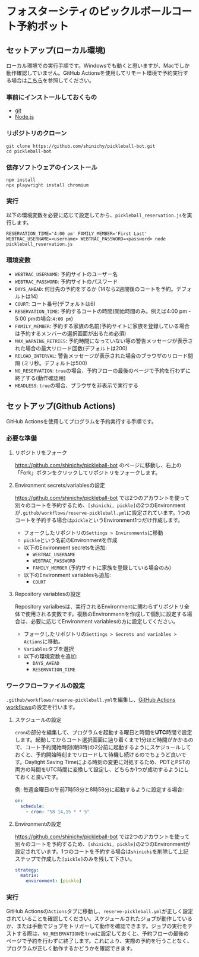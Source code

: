 # フォスターシティのピックルボールコート予約ボット

## セットアップ(ローカル環境)
ローカル環境での実行手順です。Windowsでも動くと思いますが、Macでしか動作確認していません。GitHub Actionsを使用してリモート環境で予約実行する場合は[こちら](#セットアップgithub-actions)を参照してください。

### 事前にインストールしておくもの
* [git](https://github.com/git-guides/install-git)
* [Node.js](https://nodejs.org/en)

### リポジトリのクローン
```
git clone https://github.com/shinichy/pickleball-bot.git
cd pickleball-bot
```

### 依存ソフトウェアのインストール
```
npm install
npx playwright install chromium
```

### 実行
以下の環境変数を必要に応じて設定してから、`pickleball_reservation.js`を実行します。
```
RESERVATION_TIME='4:00 pm' FAMILY_MEMBER='First Last' WEBTRAC_USERNAME=<username> WEBTRAC_PASSWORD=<password> node pickleball_reservation.js
```

### 環境変数
* `WEBTRAC_USERNAME`: 予約サイトのユーザー名
* `WEBTRAC_PASSWORD`: 予約サイトのパスワード
* `DAYS_AHEAD`: 何日先の予約をするか (14なら2週間後のコートを予約。デフォルトは14)
* `COURT`: コート番号(デフォルトは6)
* `RESERVATION_TIME`: 予約するコートの時間(開始時間のみ。例えば4:00 pm - 5:00 pmの場合:`4:00 pm`)
* `FAMILY_MEMBER`: 予約する家族の名前(予約サイトに家族を登録している場合は予約するメンバーの選択画面が出るため必須)
* `MAX_WARNING_RETRIES`: 予約時間になっていない等の警告メッセージが表示された場合の最大リロード回数(デフォルトは200)
* `RELOAD_INTERVAL`: 警告メッセージが表示された場合のブラウザのリロード間隔 (ミリ秒。デフォルトは500)
* `NO_RESERVATION`: `true`の場合、予約フローの最後のページで予約を行わずに終了する(動作確認用)
* `HEADLESS`: `true`の場合、ブラウザを非表示で実行する

## セットアップ(Github Actions)
GitHub Actionsを使用してプログラムを予約実行する手順です。

### 必要な準備
1. リポジトリをフォーク

   https://github.com/shinichy/pickleball-bot のページに移動し、右上の「Fork」ボタンをクリックしてリポジトリをフォークします。

2. Environment secrets/variablesの設定

   https://github.com/shinichy/pickleball-bot では2つのアカウントを使って別々のコートを予約するため、`[shinichi, pickle]`の2つのEnvironmentが`.github/workflows/reserve-pickleball.yml`に設定されています。1つのコートを予約する場合は`pickle`というEnvironment1つだけ作成します。

   - フォークしたリポジトリの`Settings > Environments`に移動
   - `pickle`という名前のEnvironmentを作成
   - 以下のEnvironment secretsを追加:
     - `WEBTRAC_USERNAME`
     - `WEBTRAC_PASSWORD`
     - `FAMILY_MEMBER` (予約サイトに家族を登録している場合のみ)
   - 以下のEnvironment variablesも追加:
     - `COURT`

3. Repository variablesの設定

   Repository varialbesは、実行されるEnvironmentに関わらずリポジトリ全体で使用される変数です。複数のEnvironmennを作成して個別に設定する場合は、必要に応じてEnvironment variablesの方に設定してください。
   - フォークしたリポジトリの`Settings > Secrets and variables > Actions`に移動。  
   - `Variables`タブを選択
   - 以下の環境変数を追加:
     - `DAYS_AHEAD`
     - `RESERVATION_TIME`

### ワークフローファイルの設定
`.github/workflows/reserve-pickleball.yml`を編集し、[GitHub Actions workflows](https://docs.github.com/en/actions/writing-workflows)の設定を行います。

1. スケジュールの設定

    `cron`の部分を編集して、プログラムを起動する曜日と時間を**UTC**時間で設定します。起動してからコート選択画面に辿り着くまで1分ほど時間がかかるので、コート予約開始時刻(朝8時)の2分前に起動するようにスケジュールしておくと、予約開始時刻までリロードして待機し続けるのでちょうど良いです。Daylight Saving Timeによる時刻の変更に対処するため、PDTとPSTの両方の時間をUTC時間に変換して設定し、どちらか1つが成功するようにしておくと良いです。

    例: 毎週金曜日の午前7時58分と8時58分に起動するように設定する場合:
    ```yaml
    on:
      schedule:
        - cron: "58 14,15 * * 5"
    ```

2. Environmentの設定

   https://github.com/shinichy/pickleball-bot では2つのアカウントを使って別々のコートを予約するため、`[shinichi, pickle]`の2つのEnvironmentが設定されています。1つのコートを予約する場合は`shinichi`を削除して上記ステップで作成した`[pickle]`のみを残して下さい。
   ```yaml
   strategy:
     matrix:
       environment: [pickle]
   ```

### 実行
GitHub Actionsの`Actions`タブに移動し、`reserve-pickleball.yml`が正しく設定されていることを確認してください。スケジュールされたジョブが動作しているか、または手動でジョブをトリガーして動作を確認できます。ジョブの実行をテストする際は、`NO_RESERVATION`を`true`に設定しておくと、予約フローの最後のページで予約を行わずに終了します。これにより、実際の予約を行うことなく、プログラムが正しく動作するかどうかを確認できます。

